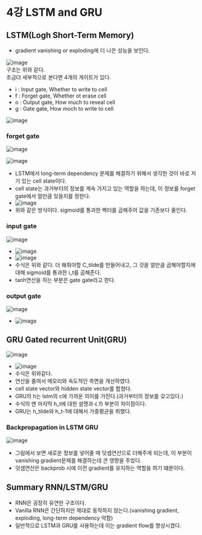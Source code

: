 # 4강 LSTM and GRU

## LSTM(Logh Short-Term Memory)
- gradient vanishing or exploding에 더 나은 성능을 보인다.

![image](https://user-images.githubusercontent.com/50571795/133717726-30e161ff-268c-461b-a549-db37030e9230.png)  
구조는 위와 같다.  
조금더 세부적으로 본다면 4개의 게이트가 있다.
- i : Input gate, Whether to write to cell
- f : Forget gate, Whether ot erase cell
- o : Output gate, How much to reveal cell
- g : Gate gate, How moch to write to cell

![image](https://user-images.githubusercontent.com/50571795/133717957-6a0ac5e8-41a5-4022-8b81-557ffbef5c33.png)  

### forget gate
![image](https://user-images.githubusercontent.com/50571795/133718000-b41fb7bd-44a1-46da-a605-86758075fddc.png)

![image](https://user-images.githubusercontent.com/50571795/133724743-d812b339-028f-4d97-935f-d7f34cf27041.png)
- LSTM에서 long-term dependency 문제를 해결하기 위해서 생각한 것이 바로 저기 있는 cell state이다.
- cell state는 과거부터의 정보를 계속 가지고 있는 역할을 하는데, 이 정보를 forget gate에서 얼만큼 잊을지를 정한다.
- ![image](https://user-images.githubusercontent.com/50571795/133726264-b405fb84-f657-4e8f-a2c1-0a27e8e59751.png)
- 위와 같은 방식이다. sigmoid를 통과한 벡터를 곱해주어 값을 기존보다 줄인다.

### input gate
![image](https://user-images.githubusercontent.com/50571795/133726695-56038311-8907-44f7-a7ba-b186b9ee4677.png)
- ![image](https://user-images.githubusercontent.com/50571795/133726787-13c617e6-32f0-44db-91a9-ffb082f6cdb6.png)
- ![image](https://user-images.githubusercontent.com/50571795/133726735-54eeb809-5641-438f-9905-f5ac9922d4d0.png)
- 수식은 위와 같다. 더 해줘야할 C_tilde를 만들어내고, 그 것을 얼만큼 곱해야할지에 대해 sigmoid를 통과한 i_t를 곱해준다.
- tanh연산을 하는 부분은 gate gate라고 한다.

### output gate
![image](https://user-images.githubusercontent.com/50571795/133727111-4d4f27b5-f88e-4b15-8a91-2ab721f77760.png)
- ![image](https://user-images.githubusercontent.com/50571795/133727137-1c746313-cc5a-4256-abcd-e2283df48a84.png)

## GRU Gated recurrent Unit(GRU)
![image](https://user-images.githubusercontent.com/50571795/133727225-2d7aab10-5c68-42c4-87e0-841a29801bd5.png)
- ![image](https://user-images.githubusercontent.com/50571795/133727205-fd8bbcd3-edbf-470c-b915-dae6d5d8a336.png)
- 수식은 위와같다.
- 연산을 줄여서 메모리와 속도적인 측면을 개선하였다.
- cell state vector와 hidden state vector를 합쳤다.
- GRU의 h는 lstm의 c에 가까운 의미를 가진다.(과거부터의 정보를 갖고있다.)
- 수식의 맨 마지막 h_t에 대한 설명과 c.f) 부분이 차이점이다.
- GRU는 h_tilde와 h_t-1에 대해서 가중평균을 취했다.


### Backpropagation in LSTM GRU
![image](https://user-images.githubusercontent.com/50571795/133727573-51a75943-1211-4d4f-90ce-ebd030ecd018.png)
- 그림에서 보면 새로운 정보를 넣어줄 때 덧셈연산으로 더해주게 되는데, 이 부분이 vanishing gradient문제를 해결하는데 큰 영향을 주었다.
- 덧셈연산은 backprob 시에 이전 gradient를 유지하는 역할을 하기 떄문이다.


## Summary RNN/LSTM/GRU
- RNN은 굉장히 유연한 구조이다.
- Vanilla RNN은 간단하지만 제대로 동작하지 않는다.(vanishing gradient, exploding, long-term dependency 약함)
- 일반적으로 LSTM과 GRU를 사용하는데 이는 gradient flow를 향상시켰다.